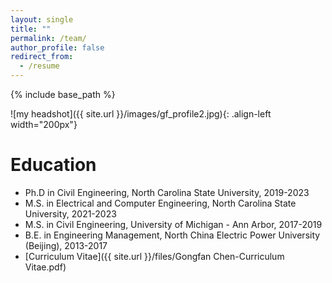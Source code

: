 ```yaml
---
layout: single
title: ""
permalink: /team/
author_profile: false
redirect_from:
  - /resume
---
```


{% include base_path %}

![my headshot]({{ site.url }}/images/gf_profile2.jpg){: .align-left width="200px"}

Education
======
  * Ph.D in Civil Engineering, North Carolina State University, 2019-2023
  * M.S. in Electrical and Computer Engineering, North Carolina State University, 2021-2023
  * M.S. in Civil Engineering, University of Michigan - Ann Arbor, 2017-2019
  * B.E. in Engineering Management, North China Electric Power University (Beijing), 2013-2017
  * [Curriculum Vitae]({{ site.url }}/files/Gongfan Chen-Curriculum Vitae.pdf)
